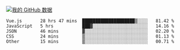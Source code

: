 [![我的 GitHub 数据](https://github-readme-stats.vercel.app/api?username=unbrain&?theme=dark)]()

<!--START_SECTION:waka-->

```text
Vue.js       28 hrs 47 mins  ████████████████████▒░░░░   81.42 %
JavaScript   5 hrs           ███▓░░░░░░░░░░░░░░░░░░░░░   14.16 %
JSON         46 mins         ▓░░░░░░░░░░░░░░░░░░░░░░░░   02.20 %
CSS          24 mins         ▒░░░░░░░░░░░░░░░░░░░░░░░░   01.13 %
Other        15 mins         ▒░░░░░░░░░░░░░░░░░░░░░░░░   00.71 %
```

<!--END_SECTION:waka-->
